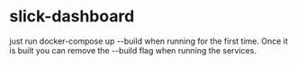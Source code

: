 # slick-dashboard
just run docker-compose up --build when running for the first time. Once it is built you can remove the --build flag when running the services.
